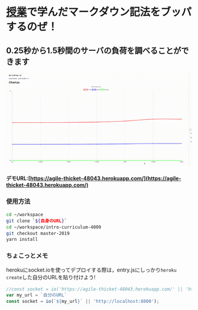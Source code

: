 # [授業](https://www.nnn.ed.nico/courses/497/chapters/9499)で学んだマークダウン記法をブッパするのぜ！
## 0.25秒から1.5秒間のサーバの負荷を調べることができます  
![demo](https://github.com/SasuraiNoHoge/intro-curriculum-4009/blob/master-2019/output.gif)  
#### デモURL:[https://agile-thicket-48043.herokuapp.com/](https://agile-thicket-48043.herokuapp.com/)
### 使用方法
```bash
cd ~/workspace
git clone `${自身のURL}`
cd ~/workspace/intro-curriculum-4009
git checkout master-2019
yarn install
```

### ちょこっとメモ  
herokuにsocket.ioを使ってデプロイする際は，entry.jsにしっかり```heroku create```した自分のURLを貼り付けよう!
```js
//const socket = io('https://agile-thicket-48043.herokuapp.com/' || 'http://localhost:8000');
var my_url = `自分のURL`
const socket = io(`${my_url}` || 'http://localhost:8000');
```